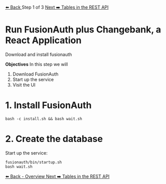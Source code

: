 <!-- NAVIGATION -->
<div id="navigation-top" class="navigation-top">
 <a href='command:katapod.loadPage?[{"step":"intro"}]' 
   class="btn btn-dark navigation-top-left">⬅️ Back
 </a>
<span class="step-count"> Step 1 of 3</span>
 <a href='command:katapod.loadPage?[{"step":"step2-astra"}]' 
    class="btn btn-dark navigation-top-right">Next ➡️ Tables in the REST API
  </a>
</div>

<!-- CONTENT -->

# Run FusionAuth plus Changebank, a React Application<br></span>

<div class="step-title">Download and install fusionauth</div>

**Objectives**
In this step we will

1. Download FusionAuth
2. Start up the service
3. Visit the UI

# 1. Install FusionAuth

```
bash -c install.sh && bash wait.sh
```

# 2. Create the database

Start up the service:

```
fusionauth/bin/startup.sh
bash wait.sh
```

<!-- NAVIGATION -->
<div id="navigation-bottom" class="navigation-bottom">
 <a href='command:katapod.loadPage?[{"step":"intro"}]'
   class="btn btn-dark navigation-bottom-left">⬅️ Back - Overview
 </a>
 <a href='command:katapod.loadPage?[{"step":"step2-astra"}]'
    class="btn btn-dark navigation-bottom-right">Next ➡️ Tables in the REST API
  </a>
</div>
